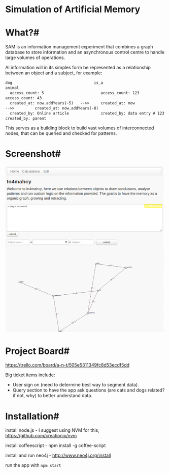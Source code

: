 Simulation of Artificial Memory
========

# What?#
SAM is an information management experiment that combines a graph database to store information and an asynchronous control centre to handle large volumes of operations.

Al information will in its simples form be represented as a relationship between an object and a subject, for example:

    dog                                    is_a                                     animal
      access_count: 5                         access_count: 123                        access_count: 43
      created_at: now.addYears(-5)   -->>     created_at: now             -->>         created_at: now.addYears(-8)
      created_by: Online article              created_by: data entry # 123             created_by: parent

This serves as a building block to build vast volumes of interconnected nodes, that can be queried and checked for patterns.

# Screenshot#

![screenshot](https://github.com/dylanclement/SAM/raw/master/src/public/images/screenshot.png 'Screenshot of the app')

# Project Board#
https://trello.com/board/a-n-t/505e5311349fc8d53ecdf5dd

Big ticket items include:
 - User sign on (need to determine best way to segment data).
 - Query section to have the app ask questions (are cats and dogs related? if not, why) to better understand data.

# Installation#
install node.js - I suggest using NVM for this, https://github.com/creationix/nvm

install coffeescript - npm install -g coffee-script

install and run neo4j - http://www.neo4j.org/install

run the app with ```npm start```
